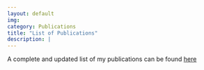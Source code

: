 ```yaml
---
layout: default
img:
category: Publications
title: "List of Publications"
description: |
---
```

A complete and updated list of my publications can be found [here](https://scholar.google.com/citations?user=PtrGDD8AAAAJ&hl=en)
